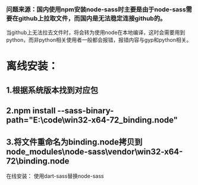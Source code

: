 ### 问题来源：国内使用npm安装node-sass时主要是由于node-sass需要在github上拉取文件，而国内是无法稳定连接github的。
当github上无法拉去文件时，将会转为使用node在本地编译，这时会需要用到python，而非python相关使用者一般都会报错，报错内容与gyp和python相关。


# 离线安装：
## 1.根据系统版本找到对应包
## 2.npm install --sass-binary-path="E:\code\win32-x64-72_binding.node"
## 3.将文件重命名为binding.node拷贝到node_modules\node-sass\vendor\win32-x64-72\binding.node

在线安装：
使用dart-sass替换node-sass
